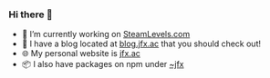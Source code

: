 ### Hi there 👋

- 🔭 I’m currently working on [SteamLevels.com](https://steamlevels.com/r/jfx)
- 💬 I have a blog located at [blog.jfx.ac](https://blog.jfx.ac) that you should check out!
- 🌐 My personal website is [jfx.ac](https://jfx.ac)
- 📦 I also have packages on npm under [~jfx](https://npmjs.com/~jfx)
